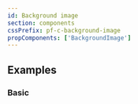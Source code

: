 ```yaml
---
id: Background image
section: components
cssPrefix: pf-c-background-image
propComponents: ['BackgroundImage']
---
```


## Examples

### Basic

```ts isFullscreen file="./BackgroundImageBasic.tsx"
```
